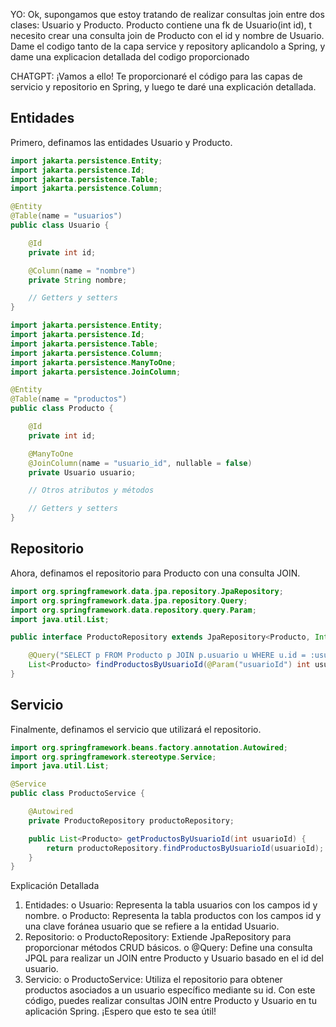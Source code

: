YO:
Ok, supongamos que estoy tratando de realizar consultas join entre dos clases: Usuario y Producto. Producto contiene una fk de Usuario(int id), t necesito crear una consulta join de Producto con el id y nombre de Usuario. Dame el codigo tanto de la capa service y repository aplicandolo a Spring, y dame una explicacion detallada del codigo proporcionado

CHATGPT:
¡Vamos a ello! Te proporcionaré el código para las capas de servicio y repositorio en Spring, y luego te daré una explicación detallada.

## Entidades
Primero, definamos las entidades Usuario y Producto.

```java
import jakarta.persistence.Entity;
import jakarta.persistence.Id;
import jakarta.persistence.Table;
import jakarta.persistence.Column;

@Entity
@Table(name = "usuarios")
public class Usuario {

    @Id
    private int id;

    @Column(name = "nombre")
    private String nombre;

    // Getters y setters
}
```

```java
import jakarta.persistence.Entity;
import jakarta.persistence.Id;
import jakarta.persistence.Table;
import jakarta.persistence.Column;
import jakarta.persistence.ManyToOne;
import jakarta.persistence.JoinColumn;

@Entity
@Table(name = "productos")
public class Producto {

    @Id
    private int id;

    @ManyToOne
    @JoinColumn(name = "usuario_id", nullable = false)
    private Usuario usuario;

    // Otros atributos y métodos

    // Getters y setters
}
```

## Repositorio
Ahora, definamos el repositorio para Producto con una consulta JOIN.

```java
import org.springframework.data.jpa.repository.JpaRepository;
import org.springframework.data.jpa.repository.Query;
import org.springframework.data.repository.query.Param;
import java.util.List;

public interface ProductoRepository extends JpaRepository<Producto, Integer> {

    @Query("SELECT p FROM Producto p JOIN p.usuario u WHERE u.id = :usuarioId")
    List<Producto> findProductosByUsuarioId(@Param("usuarioId") int usuarioId);
}
```

## Servicio
Finalmente, definamos el servicio que utilizará el repositorio.

```java
import org.springframework.beans.factory.annotation.Autowired;
import org.springframework.stereotype.Service;
import java.util.List;

@Service
public class ProductoService {

    @Autowired
    private ProductoRepository productoRepository;

    public List<Producto> getProductosByUsuarioId(int usuarioId) {
        return productoRepository.findProductosByUsuarioId(usuarioId);
    }
}
```

Explicación Detallada
1.	Entidades:
o	Usuario: Representa la tabla usuarios con los campos id y nombre.
o	Producto: Representa la tabla productos con los campos id y una clave foránea usuario que se refiere a la entidad Usuario.
2.	Repositorio:
o	ProductoRepository: Extiende JpaRepository para proporcionar métodos CRUD básicos.
o	@Query: Define una consulta JPQL para realizar un JOIN entre Producto y Usuario basado en el id del usuario.
3.	Servicio:
o	ProductoService: Utiliza el repositorio para obtener productos asociados a un usuario específico mediante su id.
Con este código, puedes realizar consultas JOIN entre Producto y Usuario en tu aplicación Spring. ¡Espero que esto te sea útil!
